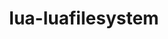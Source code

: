 ---
title: "lua-luafilesystem"
layout: cache
categories: [package, develop]
meta: {"compilers": ["gcc@11.4.0"], "num_specs": 34, "num_specs_by_stack": {"root": 34, "tutorial": 34}, "oss": ["ubuntu22.04"], "platforms": ["linux"], "stacks": ["root", "tutorial"], "targets": ["x86_64_v3"], "versions": ["1.8.0"]}
spec_details: [{"compiler": "gcc@11.4.0", "hash": "2nmo3bq3qneobmbve4xqt6glffrycfcd", "os": "ubuntu22.04", "platform": "linux", "size": "-", "stacks": ["root", "tutorial"], "target": "x86_64_v3", "variants": ["build_system=lua"], "versions": ["1.8.0"]}, {"compiler": "gcc@11.4.0", "hash": "2s6gojkn2z73kghizx5hn2etsn6vy5aj", "os": "ubuntu22.04", "platform": "linux", "size": "-", "stacks": ["root", "tutorial"], "target": "x86_64_v3", "variants": ["build_system=lua"], "versions": ["1.8.0"]}, {"compiler": "gcc@11.4.0", "hash": "3nupsgxdnqszqlfpznuuedltvqti3keo", "os": "ubuntu22.04", "platform": "linux", "size": "-", "stacks": ["root", "tutorial"], "target": "x86_64_v3", "variants": ["build_system=lua"], "versions": ["1.8.0"]}, {"compiler": "gcc@11.4.0", "hash": "3ob7yuhrnpli5tu7befxhr6njmad523a", "os": "ubuntu22.04", "platform": "linux", "size": "-", "stacks": ["root", "tutorial"], "target": "x86_64_v3", "variants": ["build_system=lua"], "versions": ["1.8.0"]}, {"compiler": "gcc@11.4.0", "hash": "5qdjcwyvsjbahg5ijkmhzi3ejxwjsrne", "os": "ubuntu22.04", "platform": "linux", "size": "-", "stacks": ["root", "tutorial"], "target": "x86_64_v3", "variants": ["build_system=lua"], "versions": ["1.8.0"]}, {"compiler": "gcc@11.4.0", "hash": "6gl44brx6ktoj472ffapuc762a2zv6z5", "os": "ubuntu22.04", "platform": "linux", "size": "-", "stacks": ["root", "tutorial"], "target": "x86_64_v3", "variants": ["build_system=lua"], "versions": ["1.8.0"]}, {"compiler": "gcc@11.4.0", "hash": "6zoecd5kvw5fhg76q5hivtmr7z6lwzbx", "os": "ubuntu22.04", "platform": "linux", "size": "-", "stacks": ["root", "tutorial"], "target": "x86_64_v3", "variants": ["build_system=lua"], "versions": ["1.8.0"]}, {"compiler": "gcc@11.4.0", "hash": "75akniqmftlyzd7wnrkkw5lshijru53o", "os": "ubuntu22.04", "platform": "linux", "size": "-", "stacks": ["root", "tutorial"], "target": "x86_64_v3", "variants": ["build_system=lua"], "versions": ["1.8.0"]}, {"compiler": "gcc@11.4.0", "hash": "b3b6apvq6ztq2gzyhskkjy6tkz4ydny7", "os": "ubuntu22.04", "platform": "linux", "size": "-", "stacks": ["root", "tutorial"], "target": "x86_64_v3", "variants": ["build_system=lua"], "versions": ["1.8.0"]}, {"compiler": "gcc@11.4.0", "hash": "bdvponjmow34hmsakcivc6swqyzinkoe", "os": "ubuntu22.04", "platform": "linux", "size": "-", "stacks": ["root", "tutorial"], "target": "x86_64_v3", "variants": ["build_system=lua"], "versions": ["1.8.0"]}, {"compiler": "gcc@11.4.0", "hash": "clpxqjmecgjgqbnb2stfzaj5i7sbhswu", "os": "ubuntu22.04", "platform": "linux", "size": "-", "stacks": ["root", "tutorial"], "target": "x86_64_v3", "variants": ["build_system=lua"], "versions": ["1.8.0"]}, {"compiler": "gcc@11.4.0", "hash": "cuyozyyts5xqt44fpflei7ew2u4cms2c", "os": "ubuntu22.04", "platform": "linux", "size": "-", "stacks": ["root", "tutorial"], "target": "x86_64_v3", "variants": ["build_system=lua"], "versions": ["1.8.0"]}, {"compiler": "gcc@11.4.0", "hash": "e43zce5vzgwylbtqmv5yzuynzcuvhqod", "os": "ubuntu22.04", "platform": "linux", "size": "-", "stacks": ["root", "tutorial"], "target": "x86_64_v3", "variants": ["build_system=lua"], "versions": ["1.8.0"]}, {"compiler": "gcc@11.4.0", "hash": "emwsu2r2r5oc5ivfnwnghfkjv7wdrunt", "os": "ubuntu22.04", "platform": "linux", "size": "-", "stacks": ["root", "tutorial"], "target": "x86_64_v3", "variants": ["build_system=lua"], "versions": ["1.8.0"]}, {"compiler": "gcc@11.4.0", "hash": "fp36ayspllryejeco4b2f6orzzvlg42o", "os": "ubuntu22.04", "platform": "linux", "size": "-", "stacks": ["root", "tutorial"], "target": "x86_64_v3", "variants": ["build_system=lua"], "versions": ["1.8.0"]}, {"compiler": "gcc@11.4.0", "hash": "g6k4zvvsyzkiwvf4zt2l7tyk776dcsfb", "os": "ubuntu22.04", "platform": "linux", "size": "-", "stacks": ["root", "tutorial"], "target": "x86_64_v3", "variants": ["build_system=lua"], "versions": ["1.8.0"]}, {"compiler": "gcc@11.4.0", "hash": "ivge2zl35qmsj3chbghwaeogixf2utoe", "os": "ubuntu22.04", "platform": "linux", "size": "-", "stacks": ["root", "tutorial"], "target": "x86_64_v3", "variants": ["build_system=lua"], "versions": ["1.8.0"]}, {"compiler": "gcc@11.4.0", "hash": "jg2x6evpooodwl5f3rob3pflt7p4ujla", "os": "ubuntu22.04", "platform": "linux", "size": "-", "stacks": ["root", "tutorial"], "target": "x86_64_v3", "variants": ["build_system=lua"], "versions": ["1.8.0"]}, {"compiler": "gcc@11.4.0", "hash": "kcatxafg2jk2xjbqyp6nrkyxhwguyree", "os": "ubuntu22.04", "platform": "linux", "size": "-", "stacks": ["root", "tutorial"], "target": "x86_64_v3", "variants": ["build_system=lua"], "versions": ["1.8.0"]}, {"compiler": "gcc@11.4.0", "hash": "krhz3pvpvmv7zt4zijcae2ow2oz3nmio", "os": "ubuntu22.04", "platform": "linux", "size": "-", "stacks": ["root", "tutorial"], "target": "x86_64_v3", "variants": ["build_system=lua"], "versions": ["1.8.0"]}, {"compiler": "gcc@11.4.0", "hash": "ku44fzv5zepd2xewx6xq3yvrpweqsr5v", "os": "ubuntu22.04", "platform": "linux", "size": "-", "stacks": ["root", "tutorial"], "target": "x86_64_v3", "variants": ["build_system=lua"], "versions": ["1.8.0"]}, {"compiler": "gcc@11.4.0", "hash": "lmhrfgp734hw757j6khxucgd7cgcb3ym", "os": "ubuntu22.04", "platform": "linux", "size": "-", "stacks": ["root", "tutorial"], "target": "x86_64_v3", "variants": ["build_system=lua"], "versions": ["1.8.0"]}, {"compiler": "gcc@11.4.0", "hash": "m7kn6amlallurp5v7zmmrxjzyqrzypjo", "os": "ubuntu22.04", "platform": "linux", "size": "-", "stacks": ["root", "tutorial"], "target": "x86_64_v3", "variants": ["build_system=lua"], "versions": ["1.8.0"]}, {"compiler": "gcc@11.4.0", "hash": "ms2gayxwqwm4wlarnwwwdhrakxjdhgvc", "os": "ubuntu22.04", "platform": "linux", "size": "-", "stacks": ["root", "tutorial"], "target": "x86_64_v3", "variants": ["build_system=lua"], "versions": ["1.8.0"]}, {"compiler": "gcc@11.4.0", "hash": "n2gtns7bkksf3nia5furfvetiyxs4wos", "os": "ubuntu22.04", "platform": "linux", "size": "-", "stacks": ["root", "tutorial"], "target": "x86_64_v3", "variants": ["build_system=lua"], "versions": ["1.8.0"]}, {"compiler": "gcc@11.4.0", "hash": "n4omi4itscns3u7zo33hydref3ofmgew", "os": "ubuntu22.04", "platform": "linux", "size": "-", "stacks": ["root", "tutorial"], "target": "x86_64_v3", "variants": ["build_system=lua"], "versions": ["1.8.0"]}, {"compiler": "gcc@11.4.0", "hash": "oo7gkn5vkxne4xs7hejdq3lnh77ggmo3", "os": "ubuntu22.04", "platform": "linux", "size": "-", "stacks": ["root", "tutorial"], "target": "x86_64_v3", "variants": ["build_system=lua"], "versions": ["1.8.0"]}, {"compiler": "gcc@11.4.0", "hash": "qfwgfzbmcaxvd6ep6znlxn67eyyb2uwl", "os": "ubuntu22.04", "platform": "linux", "size": "-", "stacks": ["root", "tutorial"], "target": "x86_64_v3", "variants": ["build_system=lua"], "versions": ["1.8.0"]}, {"compiler": "gcc@11.4.0", "hash": "t6ufonuz5l6qmwo24exfzbuawatsjuh2", "os": "ubuntu22.04", "platform": "linux", "size": "-", "stacks": ["root", "tutorial"], "target": "x86_64_v3", "variants": ["build_system=lua"], "versions": ["1.8.0"]}, {"compiler": "gcc@11.4.0", "hash": "tdeu6sscwxhgymq5yfnrks7dxnxtq6zu", "os": "ubuntu22.04", "platform": "linux", "size": "-", "stacks": ["root", "tutorial"], "target": "x86_64_v3", "variants": ["build_system=lua"], "versions": ["1.8.0"]}, {"compiler": "gcc@11.4.0", "hash": "wbztigoufrxjucavkg54jad6mqi6igo7", "os": "ubuntu22.04", "platform": "linux", "size": "-", "stacks": ["root", "tutorial"], "target": "x86_64_v3", "variants": ["build_system=lua"], "versions": ["1.8.0"]}, {"compiler": "gcc@11.4.0", "hash": "wwqi5nzgvn5c7ylebpq3gve72d55lmgb", "os": "ubuntu22.04", "platform": "linux", "size": "-", "stacks": ["root", "tutorial"], "target": "x86_64_v3", "variants": ["build_system=lua"], "versions": ["1.8.0"]}, {"compiler": "gcc@11.4.0", "hash": "xak77evx6volusfni27tyczytdvmmvbv", "os": "ubuntu22.04", "platform": "linux", "size": "-", "stacks": ["root", "tutorial"], "target": "x86_64_v3", "variants": ["build_system=lua"], "versions": ["1.8.0"]}, {"compiler": "gcc@11.4.0", "hash": "xm2kbgdpogba7dlpttukiu7uqbmokjfk", "os": "ubuntu22.04", "platform": "linux", "size": "-", "stacks": ["root", "tutorial"], "target": "x86_64_v3", "variants": ["build_system=lua"], "versions": ["1.8.0"]}]
---